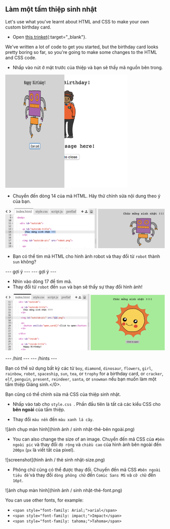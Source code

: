 ## Làm một tấm thiệp sinh nhật

Let's use what you've learnt about HTML and CSS to make your own custom birthday card.

+ Open [this trinket](https://trinket.io/html/b33e4f4ca8){:target="_blank"}.

We've written a lot of code to get you started, but the birthday card looks pretty boring so far, so you're going to make some changes to the HTML and CSS code.

+ Nhấp vào nút ở mặt trước của thiệp và bạn sẽ thấy mã nguồn bên trong.

![ảnh chụp màn hình](images/birthday-click.png)

+ Chuyển đến dòng 14 của mã HTML. Hãy thử chỉnh sửa nội dung theo ý của bạn.

![ảnh chụp màn hình](images/birthday-card-html.png)

+ Bạn có thể tìm mã HTML cho hình ảnh robot và thay đổi từ `robot` thành `sun` không?

\--- gợi ý \--- \--- gợi ý \---

+ Nhìn vào dòng 17 để tìm mã.
+ Thay đổi từ `robot` đến `sun` và bạn sẽ thấy sự thay đổi hình ảnh!

![ảnh chụp màn hình](images/birthday-card-sun.png)

\--- /hint \--- \--- /hints \---

Bạn có thể sử dụng bất kỳ các từ `boy`, `diamond`, `dinosaur`, `flowers`, `girl`, `rainbow`, `robot`, `spaceship`, `sun`, `tea`, or `trophy` for a birthday card, or `cracker`, `elf`, `penguin`, `present`, `reindeer`, `santa`, or `snowman` nếu bạn muốn làm một tấm thiệp Giáng sinh.</0>.

Bạn cũng có thể chỉnh sửa mã CSS của thiệp sinh nhật.

+ Nhấp vào tab cho `style.css `. Phần đầu tiên là tất cả các kiểu CSS cho **bên ngoài** của tấm thiệp.

+ Thay đổi `màu nền` đến `màu xanh lá cây`.

![ảnh chụp màn hình](hình ảnh / sinh nhật-thẻ-bên ngoài.png)

+ You can also change the size of an image. Chuyển đến mã CSS của `#bên ngoài pic` và thay đổi `độ rộng` và `chiều cao` của hình ảnh bên ngoài đến `200px` (`px` là viết tắt của pixel).

![screenshot](hình ảnh / thẻ sinh nhật-size.png)

+ Phông chữ cũng có thể được thay đổi. Chuyển đến mã CSS `#bên ngoài tiêu đề` và thay đổi `dòng phông chữ` đến `Comic Sans MS` và `cỡ chữ` đến `16pt`.

![ảnh chụp màn hình](hình ảnh / sinh nhật-thẻ-font.png)

You can use other fonts, for example:

+ `<span style="font-family: Arial;">arial</span>`
+ `<span style="font-family: impact;">Impact</span>`
+ `<span style="font-family: tahoma;">Tahoma</span>`